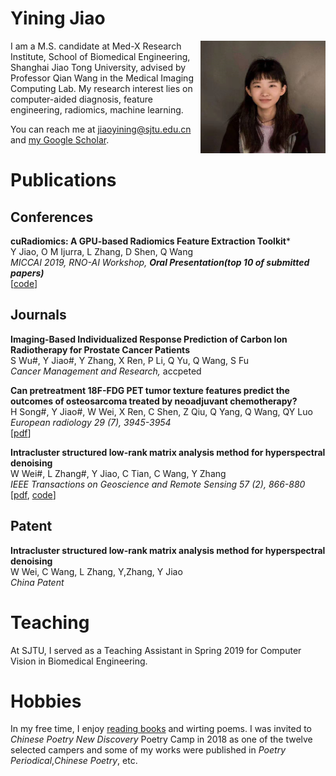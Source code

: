 # Yining Jiao


<img src="https://github.com/jiaoyining/jiaoyining.github.io/blob/master/photo1.png?raw=true" width = "200" height = "180" align="right">I am a M.S. candidate at Med-X Research Institute, School of Biomedical Engineering, Shanghai Jiao Tong University, advised by Professor Qian Wang in the Medical Imaging Computing Lab. My research interest lies on computer-aided diagnosis, feature engineering, radiomics, machine learning.   
 

You can reach me at jiaoyining@sjtu.edu.cn and [my Google Scholar](https://scholar.google.com/citations?user=9FVJ-CkAAAAJ&hl=zh-CN).   


 


  
# Publications

## Conferences
**cuRadiomics: A GPU-based Radiomics Feature Extraction Toolkit***  
Y Jiao, O M Ijurra, L Zhang, D Shen, Q Wang  
*MICCAI 2019, RNO-AI Workshop,* ***Oral Presentation(top 10 of submitted papers)***  
[[code](https://github.com/jiaoyining/cuRadiomics)]
## Journals
**Imaging-Based Individualized Response Prediction of Carbon Ion Radiotherapy for Prostate Cancer Patients**  
S Wu#, Y Jiao#, Y Zhang, X Ren, P Li, Q Yu, Q Wang, S Fu  
*Cancer Management and Research,* accpeted

**Can pretreatment 18F-FDG PET tumor texture features predict the outcomes of osteosarcoma treated by neoadjuvant chemotherapy?**    
H Song#, Y Jiao#, W Wei, X Ren, C Shen, Z Qiu, Q Yang, Q Wang, QY Luo  
*European radiology 29 (7), 3945-3954*  
[[pdf](https://link.springer.com/article/10.1007/s00330-019-06074-2)]

**Intracluster structured low-rank matrix analysis method for hyperspectral denoising**  
W Wei#, L Zhang#, Y Jiao, C Tian, C Wang, Y Zhang  
*IEEE Transactions on Geoscience and Remote Sensing 57 (2), 866-880*  
[[pdf](https://ieeexplore.ieee.org/abstract/document/8447235), [code](https://github.com/jiaoyining/Intracluster-SLRMA)]

## Patent

**Intracluster structured low-rank matrix analysis method for hyperspectral denoising**  
W Wei, C Wang, L Zhang, Y,Zhang, Y Jiao  
*China Patent*  


# Teaching
At SJTU, I served as a Teaching Assistant in Spring 2019 for Computer Vision in Biomedical Engineering. 

# Hobbies
In my free time, I enjoy [reading books](https://jiaoyining.github.io/readinglist) and wirting poems. I was invited to *Chinese Poetry New Discovery* Poetry Camp in 2018 as one of the twelve selected campers and some of my works were published in *Poetry Periodical*,*Chinese Poetry*, etc.


